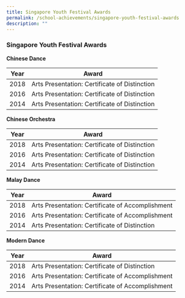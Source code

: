 ```yaml
---
title: Singapore Youth Festival Awards
permalink: /school-achievements/singapore-youth-festival-awards
description: ""
---
```

### Singapore Youth Festival Awards

**Chinese Dance**

| Year 	| Award 	|
|:---:	|---	|
| 2018 	| Arts Presentation: Certificate of Distinction 	|
| 2016 	| Arts Presentation: Certificate of Distinction 	|
| 2014 	| Arts Presentation: Certificate of Distinction 	|

**Chinese Orchestra**

| Year 	| Award 	|
|:---:	|---	|
| 2018 	| Arts Presentation: Certificate of Distinction 	|
| 2016 	| Arts Presentation: Certificate of Distinction 	|
| 2014 	| Arts Presentation: Certificate of Distinction 	|

**Malay Dance**

| Year 	| Award 	|
|:---:	|---	|
| 2018 	| Arts Presentation: Certificate of Accomplishment 	|
| 2016 	| Arts Presentation: Certificate of Accomplishment 	|
| 2014 	| Arts Presentation: Certificate of Distinction 	|

**Modern Dance**

| Year 	| Award 	|
|:---:	|---	|
| 2018 	| Arts Presentation: Certificate of Distinction 	|
| 2016 	| Arts Presentation: Certificate of Accomplishment 	|
| 2014 	| Arts Presentation: Certificate of Accomplishment 	|